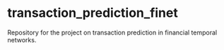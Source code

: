 # transaction_prediction_finet
Repository for the project on transaction prediction in financial temporal networks. 
